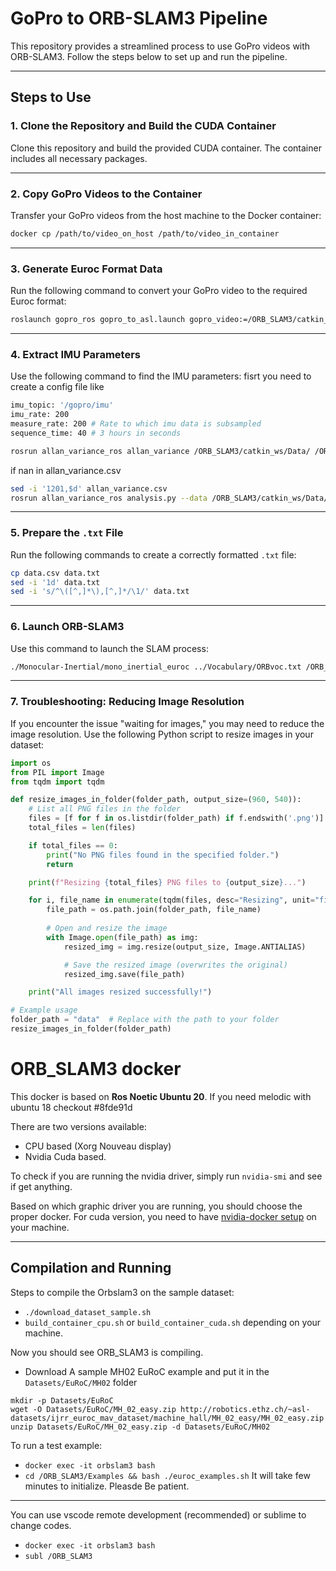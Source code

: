 # GoPro to ORB-SLAM3 Pipeline

This repository provides a streamlined process to use GoPro videos with ORB-SLAM3. Follow the steps below to set up and run the pipeline.

---

## Steps to Use

### 1. Clone the Repository and Build the CUDA Container
Clone this repository and build the provided CUDA container. The container includes all necessary packages.

---

### 2. Copy GoPro Videos to the Container
Transfer your GoPro videos from the host machine to the Docker container:

```bash
docker cp /path/to/video_on_host /path/to/video_in_container
```

---

### 3. Generate Euroc Format Data
Run the following command to convert your GoPro video to the required Euroc format:

```bash
roslaunch gopro_ros gopro_to_asl.launch gopro_video:=/ORB_SLAM3/catkin_ws/Data/GX010024.MP4 rosbag:=/ORB_SLAM3/catkin_ws/Data/GX010024.bag asl_dir:=/ORB_SLAM3/catkin_ws/Data/GX010024/
```

---

### 4. Extract IMU Parameters
Use the following command to find the IMU parameters:
fisrt you need to create a config file like 
```bash
imu_topic: '/gopro/imu'
imu_rate: 200
measure_rate: 200 # Rate to which imu data is subsampled
sequence_time: 40 # 3 hours in seconds
```
```bash
rosrun allan_variance_ros allan_variance /ORB_SLAM3/catkin_ws/Data/ /ORB_SLAM3/catkin_ws/Data/imu_config.yaml
```
if nan in allan_variance.csv

```bash
sed -i '1201,$d' allan_variance.csv
rosrun allan_variance_ros analysis.py --data /ORB_SLAM3/catkin_ws/Data/allan_variance.csv

```
---

### 5. Prepare the `.txt` File
Run the following commands to create a correctly formatted `.txt` file:

```bash
cp data.csv data.txt
sed -i '1d' data.txt
sed -i 's/^\([^,]*\),[^,]*/\1/' data.txt
```

---

### 6. Launch ORB-SLAM3
Use this command to launch the SLAM process:

```bash
./Monocular-Inertial/mono_inertial_euroc ../Vocabulary/ORBvoc.txt /ORB_SLAM3/catkin_ws/Data/mono_inertial_EuRoC.yaml /ORB_SLAM3/catkin_ws/Data/GOPRO/ /ORB_SLAM3/catkin_ws/Data/GOPRO/mav0/cam0/data.txt
```

---

### 7. Troubleshooting: Reducing Image Resolution
If you encounter the issue "waiting for images," you may need to reduce the image resolution. Use the following Python script to resize images in your dataset:

```python
import os
from PIL import Image
from tqdm import tqdm

def resize_images_in_folder(folder_path, output_size=(960, 540)):
    # List all PNG files in the folder
    files = [f for f in os.listdir(folder_path) if f.endswith('.png')]
    total_files = len(files)

    if total_files == 0:
        print("No PNG files found in the specified folder.")
        return

    print(f"Resizing {total_files} PNG files to {output_size}...")

    for i, file_name in enumerate(tqdm(files, desc="Resizing", unit="file")):
        file_path = os.path.join(folder_path, file_name)
        
        # Open and resize the image
        with Image.open(file_path) as img:
            resized_img = img.resize(output_size, Image.ANTIALIAS)

            # Save the resized image (overwrites the original)
            resized_img.save(file_path)

    print("All images resized successfully!")

# Example usage
folder_path = "data"  # Replace with the path to your folder
resize_images_in_folder(folder_path)
```

# ORB_SLAM3 docker

This docker is based on <b>Ros Noetic Ubuntu 20</b>. If you need melodic with ubuntu 18 checkout #8fde91d

There are two versions available:
- CPU based (Xorg Nouveau display)
- Nvidia Cuda based. 

To check if you are running the nvidia driver, simply run `nvidia-smi` and see if get anything.

Based on which graphic driver you are running, you should choose the proper docker. For cuda version, you need to have [nvidia-docker setup](https://docs.nvidia.com/datacenter/cloud-native/container-toolkit/install-guide.html) on your machine.

---

## Compilation and Running

Steps to compile the Orbslam3 on the sample dataset:

- `./download_dataset_sample.sh`
- `build_container_cpu.sh` or `build_container_cuda.sh` depending on your machine.

Now you should see ORB_SLAM3 is compiling. 
- Download A sample MH02 EuRoC example and put it in the `Datasets/EuRoC/MH02` folder
```
mkdir -p Datasets/EuRoC 
wget -O Datasets/EuRoC/MH_02_easy.zip http://robotics.ethz.ch/~asl-datasets/ijrr_euroc_mav_dataset/machine_hall/MH_02_easy/MH_02_easy.zip
unzip Datasets/EuRoC/MH_02_easy.zip -d Datasets/EuRoC/MH02
```
To run a test example:
- `docker exec -it orbslam3 bash`
- `cd /ORB_SLAM3/Examples && bash ./euroc_examples.sh`
It will take few minutes to initialize. Pleasde Be patient.
---

You can use vscode remote development (recommended) or sublime to change codes.
- `docker exec -it orbslam3 bash`
- `subl /ORB_SLAM3`
